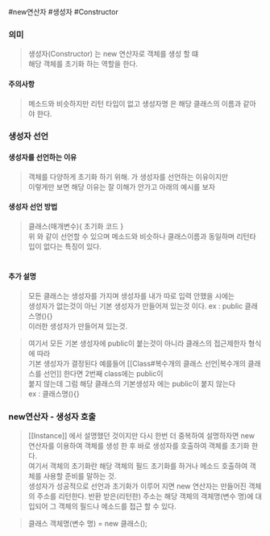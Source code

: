 #new연산자 #생성자 #Constructor
### 의미
> 생성자(Constructor) 는 new 연산자로 객체를 생성 할 떄  
> 해당 객체를 초기화 하는 역할을 한다.

#### 주의사항
> 메소드와 비슷하지만 리턴 타입이 없고 생성자명 은 해당 클래스의 이름과 같아야 한다.


### 생성자 선언
#### 생성자를 선언하는 이유
> 객체를 다양하게 초기화 하기 위해. 가 생성자를 선언하는 이유이지만  
> 이렇게만 보면 해당 이유는 잘 이해가 안가고 아래의 예시를 보자

#### 생성자 선언 방법
> 클래스(매개변수){ 초기화 코드 }  
>위 와 같이 선언할 수 있으며 메소드와 비슷하나 클래스이름과 동일하며 리턴타입이 없다는 특징이 있다.
#


#### 추가 설명
> 모든 클래스는 생성자를 가지며 생성자를 내가 따로 입력 안했을 시에는  
> 생성자가 없는것이 아닌 기본 생성자가 만들어져 있는것 이다.
> ex : public 클래스명(){}  
> 이러한 생성자가 만들어져 있는것.

> 여기서 모든 기본 생성자에 public이 붙는것이 아니라 클래스의 접근제한자 형식에 따라  
> 기본 생성자가 결정된다 예를들어 [[Class#복수개의 클래스 선언|복수개의 클래스를 선언]] 한다면 2번째 class에는 public이  
> 붙지 않는데 그럼 해당 클래스의 기본생성자 에는 public이 붙지 않는다  
> ex : 클래스명(){}  
### new연산자 - 생성자 호출
> [[Instance]] 에서 설명했던 것이지만 다시 한번 더 중복하여 설명하자면
> new 연산자를 이용하여 객체를 생성 한 후 바로 생성자를 호출하여 객체를 초기화 한다.  
> 여기서 객체의 초기화란 해당 객체의 필드 초기화를 하거나 메소드 호출하여 객체를 사용할 준비를 말하는 것.  
> 생성자가 성공적으로 선언과 초기화가 이루어 지면 new 연산자는 만들어진 객체의 주소를 리턴한다. 반환 받은(리턴한) 주소는 해당 객체의 객체명(변수 명)에 대입되어 그 객체의 필드나 메소드를 접근 할 수 있다.

> 클래스 객체명(변수 명) = new 클래스();




